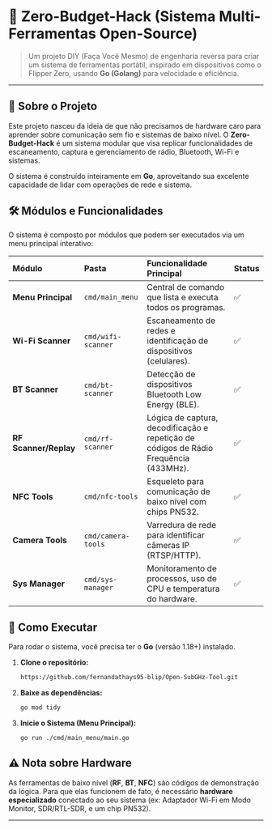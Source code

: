 # 🐬 Zero-Budget-Hack (Sistema Multi-Ferramentas Open-Source)

> Um projeto DIY (Faça Você Mesmo) de engenharia reversa para criar um sistema de ferramentas portátil, inspirado em dispositivos como o Flipper Zero, usando **Go (Golang)** para velocidade e eficiência.

---

## 🧠 Sobre o Projeto

Este projeto nasceu da ideia de que não precisamos de hardware caro para aprender sobre comunicação sem fio e sistemas de baixo nível. O **Zero-Budget-Hack** é um sistema modular que visa replicar funcionalidades de escaneamento, captura e gerenciamento de rádio, Bluetooth, Wi-Fi e sistemas.

O sistema é construído inteiramente em **Go**, aproveitando sua excelente capacidade de lidar com operações de rede e sistema.

## 🛠️ Módulos e Funcionalidades

O sistema é composto por módulos que podem ser executados via um menu principal interativo:

| Módulo             | Pasta                  | Funcionalidade Principal                                      | Status |
| :----------------- | :--------------------- | :------------------------------------------------------------ | :----- |
| **Menu Principal** | `cmd/main_menu`        | Central de comando que lista e executa todos os programas.    | ✅ |
| **Wi-Fi Scanner** | `cmd/wifi-scanner`     | Escaneamento de redes e identificação de dispositivos (celulares).| ✅ |
| **BT Scanner** | `cmd/bt-scanner`       | Detecção de dispositivos Bluetooth Low Energy (BLE).          | ✅ |
| **RF Scanner/Replay**| `cmd/rf-scanner`       | Lógica de captura, decodificação e repetição de códigos de Rádio Frequência (433MHz). | ✅ |
| **NFC Tools** | `cmd/nfc-tools`        | Esqueleto para comunicação de baixo nível com chips PN532.    | ✅ |
| **Camera Tools** | `cmd/camera-tools`     | Varredura de rede para identificar câmeras IP (RTSP/HTTP).    | ✅ |
| **Sys Manager** | `cmd/sys-manager`      | Monitoramento de processos, uso de CPU e temperatura do hardware. | ✅ |

## 🚀 Como Executar

Para rodar o sistema, você precisa ter o **Go** (versão 1.18+) instalado.

1.  **Clone o repositório:**
    ```bash
    https://github.com/fernandathays95-blip/Open-SubGHz-Tool.git
    ```

2.  **Baixe as dependências:**
    ```bash
    go mod tidy
    ```

3.  **Inicie o Sistema (Menu Principal):**
    ```bash
    go run ./cmd/main_menu/main.go
    ```

## ⚠️ Nota sobre Hardware

As ferramentas de baixo nível (**RF**, **BT**, **NFC**) são códigos de demonstração da lógica. Para que elas funcionem de fato, é necessário **hardware especializado** conectado ao seu sistema (ex: Adaptador Wi-Fi em Modo Monitor, SDR/RTL-SDR, e um chip PN532).

---
